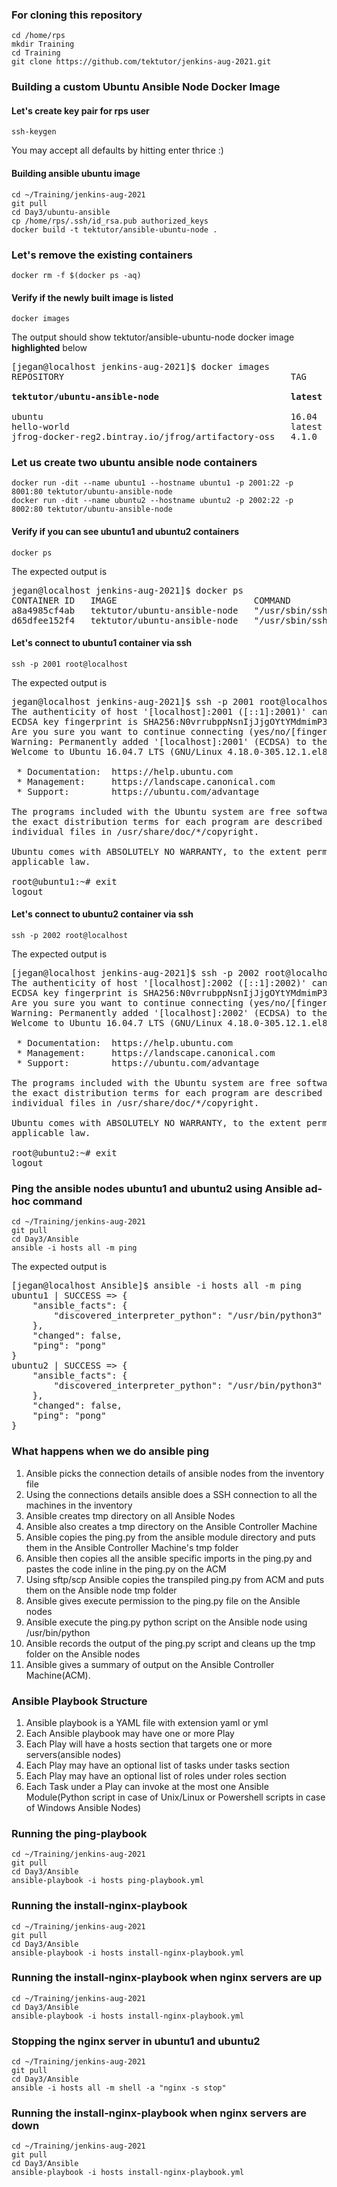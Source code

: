 ### For cloning this repository
```
cd /home/rps
mkdir Training
cd Training
git clone https://github.com/tektutor/jenkins-aug-2021.git
```

### Building a custom Ubuntu Ansible Node Docker Image

#### Let's create key pair for rps user
```
ssh-keygen
```
You may accept all defaults by hitting enter thrice :)

#### Building ansible ubuntu image
```
cd ~/Training/jenkins-aug-2021
git pull
cd Day3/ubuntu-ansible
cp /home/rps/.ssh/id_rsa.pub authorized_keys
docker build -t tektutor/ansible-ubuntu-node .
```

### Let's remove the existing containers
```
docker rm -f $(docker ps -aq)
```

#### Verify if the newly built image is listed
```
docker images
```
The output should show tektutor/ansible-ubuntu-node docker image <b>highlighted</b> below
<pre>
[jegan@localhost jenkins-aug-2021]$ docker images
REPOSITORY                                           TAG       IMAGE ID       CREATED          SIZE
<b>
tektutor/ubuntu-ansible-node                         latest    009afa27da10   11 minutes ago   220MB
</b>
ubuntu                                               16.04     38b3fa4640d4   5 weeks ago      135MB
hello-world                                          latest    d1165f221234   5 months ago     13.3kB
jfrog-docker-reg2.bintray.io/jfrog/artifactory-oss   4.1.0     c5f6c78afc2b   5 years ago      409MB
</pre>

### Let us create two ubuntu ansible node containers
```
docker run -dit --name ubuntu1 --hostname ubuntu1 -p 2001:22 -p 8001:80 tektutor/ubuntu-ansible-node
docker run -dit --name ubuntu2 --hostname ubuntu2 -p 2002:22 -p 8002:80 tektutor/ubuntu-ansible-node
```
#### Verify if you can see ubuntu1 and ubuntu2 containers
```
docker ps
```
The expected output is
<pre>
jegan@localhost jenkins-aug-2021]$ docker ps
CONTAINER ID   IMAGE                          COMMAND               CREATED          STATUS          PORTS                                                                          NAMES
a8a4985cf4ab   tektutor/ubuntu-ansible-node   "/usr/sbin/sshd -D"   2 seconds ago    Up 1 second     0.0.0.0:2002->22/tcp, :::2002->22/tcp, 0.0.0.0:8002->80/tcp, :::8002->80/tcp   ubuntu2
d65dfee152f4   tektutor/ubuntu-ansible-node   "/usr/sbin/sshd -D"   14 seconds ago   Up 13 seconds   0.0.0.0:2001->22/tcp, :::2001->22/tcp, 0.0.0.0:8001->80/tcp, :::8001->80/tcp   ubuntu1
</pre>

#### Let's connect to ubuntu1 container via ssh
```
ssh -p 2001 root@localhost
```
The expected output is
<pre>
jegan@localhost jenkins-aug-2021]$ ssh -p 2001 root@localhost
The authenticity of host '[localhost]:2001 ([::1]:2001)' can't be established.
ECDSA key fingerprint is SHA256:N0vrrubppNsnIjJjgOYtYMdmimP3v+O6nAFTajwiahw.
Are you sure you want to continue connecting (yes/no/[fingerprint])? yes
Warning: Permanently added '[localhost]:2001' (ECDSA) to the list of known hosts.
Welcome to Ubuntu 16.04.7 LTS (GNU/Linux 4.18.0-305.12.1.el8_4.x86_64 x86_64)

 * Documentation:  https://help.ubuntu.com
 * Management:     https://landscape.canonical.com
 * Support:        https://ubuntu.com/advantage

The programs included with the Ubuntu system are free software;
the exact distribution terms for each program are described in the
individual files in /usr/share/doc/*/copyright.

Ubuntu comes with ABSOLUTELY NO WARRANTY, to the extent permitted by
applicable law.

root@ubuntu1:~# exit
logout
</pre>

#### Let's connect to ubuntu2 container via ssh
```
ssh -p 2002 root@localhost
```
The expected output is
<pre>
[jegan@localhost jenkins-aug-2021]$ ssh -p 2002 root@localhost
The authenticity of host '[localhost]:2002 ([::1]:2002)' can't be established.
ECDSA key fingerprint is SHA256:N0vrrubppNsnIjJjgOYtYMdmimP3v+O6nAFTajwiahw.
Are you sure you want to continue connecting (yes/no/[fingerprint])? yes
Warning: Permanently added '[localhost]:2002' (ECDSA) to the list of known hosts.
Welcome to Ubuntu 16.04.7 LTS (GNU/Linux 4.18.0-305.12.1.el8_4.x86_64 x86_64)

 * Documentation:  https://help.ubuntu.com
 * Management:     https://landscape.canonical.com
 * Support:        https://ubuntu.com/advantage

The programs included with the Ubuntu system are free software;
the exact distribution terms for each program are described in the
individual files in /usr/share/doc/*/copyright.

Ubuntu comes with ABSOLUTELY NO WARRANTY, to the extent permitted by
applicable law.

root@ubuntu2:~# exit
logout
</pre>


### Ping the ansible nodes ubuntu1 and ubuntu2 using Ansible ad-hoc command
```
cd ~/Training/jenkins-aug-2021
git pull
cd Day3/Ansible
ansible -i hosts all -m ping
```
The expected output is
<pre>
[jegan@localhost Ansible]$ ansible -i hosts all -m ping
ubuntu1 | SUCCESS => {
    "ansible_facts": {
        "discovered_interpreter_python": "/usr/bin/python3"
    },
    "changed": false,
    "ping": "pong"
}
ubuntu2 | SUCCESS => {
    "ansible_facts": {
        "discovered_interpreter_python": "/usr/bin/python3"
    },
    "changed": false,
    "ping": "pong"
}
</pre>

### What happens when we do ansible ping
1. Ansible picks the connection details of ansible nodes from the inventory file
2. Using the connections details ansible does a SSH connection to all the machines in the inventory
3. Ansible creates tmp directory on all Ansible Nodes
4. Ansible also creates a tmp directory on the Ansible Controller Machine
5. Ansible copies the ping.py from the ansible module directory and puts them in the Ansible Controller Machine's tmp folder
6. Ansible then copies all the ansible specific imports in the ping.py and pastes the code inline in the ping.py on the ACM
7. Using sftp/scp Ansible copies the transpiled ping.py from ACM and puts them on the Ansible node tmp folder
8. Ansible gives execute permission to the ping.py file on the Ansible nodes
9. Ansible execute the ping.py python script on the Ansible node using /usr/bin/python
10. Ansible records the output of the ping.py script and cleans up the tmp folder on the Ansible nodes 
11. Ansible gives a summary of output on the Ansible Controller Machine(ACM).


### Ansible Playbook Structure
1. Ansible playbook is a YAML file with extension yaml or yml
2. Each Ansible playbook may have one or more Play
3. Each Play will have a hosts section that targets one or more servers(ansible nodes)
4. Each Play may have an optional list of tasks under tasks section
5. Each Play may have an optional list of roles under roles section
6. Each Task under a Play can invoke at the most one Ansible Module(Python script in case of Unix/Linux or Powershell scripts in case of Windows Ansible Nodes)


### Running the ping-playbook
```
cd ~/Training/jenkins-aug-2021
git pull
cd Day3/Ansible
ansible-playbook -i hosts ping-playbook.yml
```

### Running the install-nginx-playbook
```
cd ~/Training/jenkins-aug-2021
git pull
cd Day3/Ansible
ansible-playbook -i hosts install-nginx-playbook.yml
```
### Running the install-nginx-playbook when nginx servers are up
```
cd ~/Training/jenkins-aug-2021
cd Day3/Ansible
ansible-playbook -i hosts install-nginx-playbook.yml
```

### Stopping the nginx server in ubuntu1 and ubuntu2
```
cd ~/Training/jenkins-aug-2021
git pull
cd Day3/Ansible
ansible -i hosts all -m shell -a "nginx -s stop"
```

### Running the install-nginx-playbook when nginx servers are down
```
cd ~/Training/jenkins-aug-2021
git pull
cd Day3/Ansible
ansible-playbook -i hosts install-nginx-playbook.yml
```

